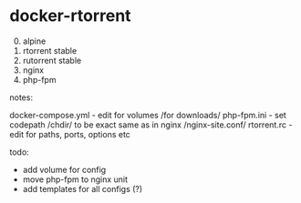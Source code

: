# docker-rtorrent

0. alpine
1. rtorrent stable
2. rutorrent stable
3. nginx
4. php-fpm

notes:

docker-compose.yml - edit for volumes /for downloads/
php-fpm.ini - set codepath /chdir/ to be exact same as in nginx /nginx-site.conf/
rtorrent.rc - edit for paths, ports, options etc


todo:
- add volume for config
- move php-fpm to nginx unit
- add templates for all configs (?)
